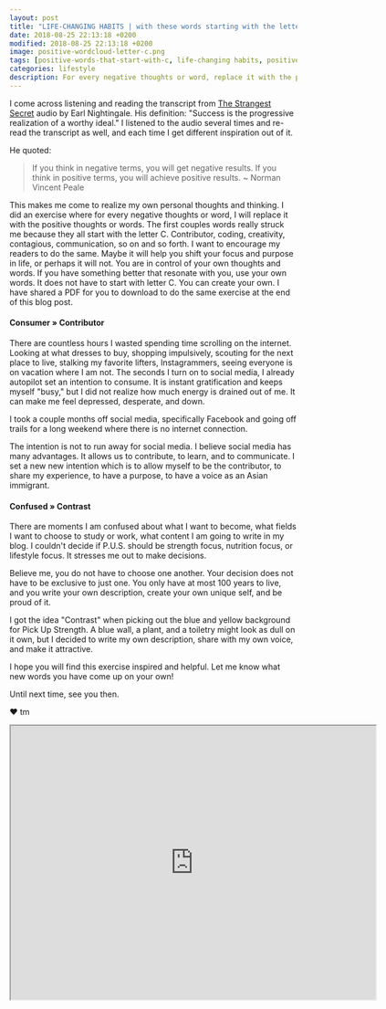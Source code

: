 ```yaml
---
layout: post
title: "LIFE-CHANGING HABITS | with these words starting with the letter C."
date: 2018-08-25 22:13:18 +0200
modified: 2018-08-25 22:13:18 +0200
image: positive-wordcloud-letter-c.png
tags: [positive-words-that-start-with-c, life-changing habits, positive thoughts, creativity, courage, curiosity, Norman Vincent Peale, Nightingale, the strangest secret]
categories: lifestyle
description: For every negative thoughts or word, replace it with the positive thoughts or words. 
---
```

I come across listening and reading the transcript from [The Strangest Secret][earl] audio by Earl Nightingale. His definition: "Success is the progressive realization of a worthy ideal." I listened to the audio several times and re-read the transcript as well, and each time I get different inspiration out of it.

He quoted:

> If you think in negative terms, you will get negative results. If you think in positive terms, you will achieve positive results. ~  Norman Vincent Peale

This makes me come to realize my own personal thoughts and thinking. I did an exercise where for every negative thoughts or word, I will replace it with the positive thoughts or words. The first couples words really struck me because they all start with the letter C. Contributor, coding, creativity, contagious, communication, so on and so forth. I want to encourage my readers to do the same. Maybe it will help you shift your focus and purpose in life, or perhaps it will not. You are in control of your own thoughts and words. If you have something better that resonate with you, use your own words. It does not have to start with letter C. You can create your own. I have shared a PDF for you to download to do the same exercise at the end of this blog post.

#### Consumer » Contributor

There are countless hours I wasted spending time scrolling on the internet. Looking at what dresses to buy, shopping impulsively, scouting for the next place to live, stalking my favorite lifters, Instagrammers, seeing everyone is on vacation where I am not. The seconds I turn on to social media, I already autopilot set an intention to consume. It is instant gratification and keeps myself "busy," but I did not realize how much energy is drained out of me. It can make me feel depressed, desperate, and down.

I took a couple months off social media, specifically Facebook and going off trails for a long weekend where there is no internet connection. 

The intention is not to run away for social media. I believe social media has many advantages. It allows us to contribute, to learn, and to communicate. I set a new new intention which is to allow myself to be the contributor, to share my experience, to have a purpose, to have a voice as an Asian immigrant. 

#### Confused » Contrast 

There are moments I am confused about what I want to become, what fields I want to choose to study or work, what content I am going to write in my blog. I couldn't decide if P.U.S. should be strength focus, nutrition focus, or lifestyle focus. It stresses me out to make decisions. 

Believe me, you do not have to choose one another. Your decision does not have to be exclusive to just one. You only have at most 100 years to live, and you write your own description, create your own unique self, and be proud of it.  

I got the idea "Contrast" when picking out the blue and yellow background for Pick Up Strength. A blue wall, a plant, and a toiletry might look as dull on it own, but I decided to write my own description, share with my own voice, and make it attractive.

I hope you will find this exercise inspired and helpful. Let me know what new words you have come up on your own! 

Until next time, see you then.

❤ tm


<iframe src="https://drive.google.com/file/d/1SwWiFd6tCiaE78hMoOghfiLznRF1a8g3/preview" width="640" height="480"></iframe>



[earl]: http://www.nightingale.com/articles/the-strangest-secret/